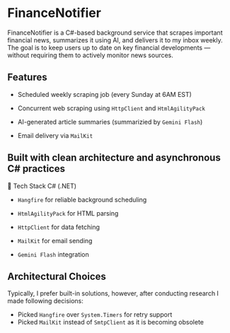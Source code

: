 # FinanceNotifier

FinanceNotifier is a C#-based background service that scrapes important financial news, summarizes it using AI, and delivers it to my inbox weekly. 
The goal is to keep users up to date on key financial developments — without requiring them to actively monitor news sources.

## Features
- Scheduled weekly scraping job (every Sunday at 6AM EST)

- Concurrent web scraping using `HttpClient` and `HtmlAgilityPack`

- AI-generated article summaries (summarizied by `Gemini Flash`)

- Email delivery via `MailKit`

## Built with clean architecture and asynchronous C# practices

📌 Tech Stack
C# (.NET)

- `Hangfire` for reliable background scheduling

- `HtmlAgilityPack` for HTML parsing

- `HttpClient` for data fetching

- `MailKit` for email sending

- `Gemini Flash` integration


## Architectural Choices

Typically, I prefer built-in solutions, however, after conducting research I made following decisions:

- Picked `Hangfire` over `System.Timers` for retry support
- Picked `MailKit` instead of `SmtpClient` as it is becoming obsolete
